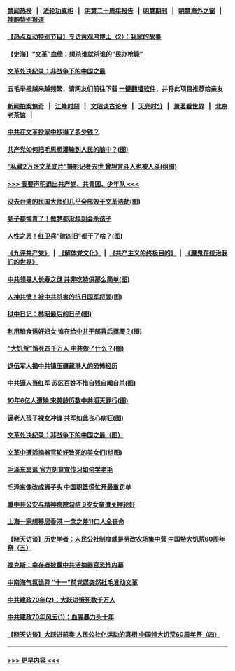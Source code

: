 #### [禁闻热榜](热点新闻.md?t=0)  &nbsp;&nbsp;|&nbsp;&nbsp; [法轮功真相](https://github.com/gfw-breaker/truth/blob/master/README.md?t=0) &nbsp;&nbsp;|&nbsp;&nbsp; [明慧二十周年报告](https://github.com/gfw-breaker/mh-reports/blob/master/README.md?t=0) &nbsp;&nbsp;|&nbsp;&nbsp;[明慧期刊](https://github.com/gfw-breaker/mh-qikan) &nbsp;&nbsp;|&nbsp;&nbsp; [明慧海外之窗](https://github.com/gfw-breaker/mh-news/blob/master/README.md?t=0) &nbsp;&nbsp;|&nbsp;&nbsp; [神韵特别报道](https://github.com/gfw-breaker/mh-news/blob/master/shenyun.md?t=0)
#### [【热点互动特别节目】专访黄观鸿博士（2）：我家的故事](../pages/prog1695/a102930939.md?t=10180802) 
#### [【史海】“文革”血债：想杀谁就杀谁的“民办枪毙”](../pages/prog1695/a102884298.md?t=10180802) 
#### [文革处决纪录：非战争下的中国之最](../pages/prog1695/a102882581.md?t=10180802) 
#### 五毛举报越来越频繁，请网友们前往下载 [一键翻墙软件](https://github.com/gfw-breaker/ssr-accounts)，并将此项目推荐给亲友
#### [新闻拍案惊奇](https://github.com/gfw-breaker/banned-news1/blob/master/pages/link4.md) &nbsp;&nbsp;|&nbsp;&nbsp; [江峰时刻](https://github.com/gfw-breaker/banned-news1/blob/master/pages/link4.md) &nbsp;&nbsp;|&nbsp;&nbsp; [文昭谈古论今](https://github.com/gfw-breaker/banned-news1/blob/master/pages/link4.md) &nbsp;&nbsp;|&nbsp;&nbsp; [天亮时分](https://github.com/gfw-breaker/banned-news1/blob/master/pages/link4.md) &nbsp;&nbsp;|&nbsp;&nbsp; [萧茗看世界](https://github.com/gfw-breaker/banned-news1/blob/master/pages/link4.md) &nbsp;&nbsp;|&nbsp;&nbsp; [北京老茶馆](https://github.com/gfw-breaker/banned-news1/blob/master/pages/link4.md) &nbsp;&nbsp;|&nbsp;&nbsp; 
#### [中共在文革抄家中抄得了多少钱？](../pages/prog1695/a102880758.md?t=10180802) 
#### [共产党如何把毛思想灌输到人民的脑中？(图)](../pages/prog1695/a102880751.md?t=10180802) 
#### [“私藏2万张文革底片”摄影记者去世 曾坦言斗人也被人斗(组图)](../pages/prog1695/a102878442.md?t=10180802) 
#### [>>> 我要声明退出共产党、共青团、少年队 <<<](https://github.com/begood0513/goodnews/blob/master/quit/letter.md) 
#### [没去台湾的民国大师们几乎全部毁于文革浩劫(图)](../pages/prog1695/a102878438.md?t=10180802) 
#### [肠子都悔青了！做梦都没想到会杀孩子](../pages/prog1695/a102874720.md?t=10180802) 
#### [人性之恶！红卫兵“破四旧”都干了啥？(图)](../pages/prog1695/a102843791.md?t=10180802) 
#### [《九评共产党》](https://github.com/begood0513/9ping.md/blob/master/README.md) &nbsp;|&nbsp; [《解体党文化》](../../../../jtdwh.md/blob/master/README.md)  &nbsp;|&nbsp; [《共产主义的终极目的》](../../../../gczydzjmd.md/blob/master/README.md) &nbsp;|&nbsp; [《魔鬼在统治我们的世界》](../../../../mgztzwmdsj.md/blob/master/README.md) 
#### [中共领导人长寿之谜 并非吃特供那么简单(图)](../pages/prog1695/a102841604.md?t=10180802) 
#### [人神共愤！被中共杀害的抗日国军将领(图)](../pages/prog1695/a102836872.md?t=10180802) 
#### [狱中日记：林昭最后的日子(图)](../pages/prog1695/a102834576.md?t=10180802) 
#### [利用粮食诱奸妇女 谁在给中共干部背后撑腰？(图)](../pages/prog1695/a102823556.md?t=10180802) 
#### [“大饥荒”饿死四千万人 中共做了什么？(图)](../pages/prog1695/a102821946.md?t=10180802) 
#### [退伍军人揭中共镇压疆藏港人的恐怖经历](../pages/prog1695/a102820365.md?t=10180802) 
#### [中共逼人当红军 苏区百姓不惜自残自阉自杀(图)](../pages/prog1695/a102819305.md?t=10180802) 
#### [10年6亿人遭殃 宋美龄历数中共滔天罪行(图)](../pages/prog1695/a102818505.md?t=10180802) 
#### [逼老人孩子裸女冲锋 共军如此丧心病狂(图)](../pages/prog1695/a102817729.md?t=10180802) 
#### [文革处决纪录：非战争下的中国之最（图）](../pages/prog1695/a102808782.md?t=10180802) 
#### [文革中遭活摘器官轮奸致死的美女们(组图)](../pages/prog1695/a102802154.md?t=10180802) 
#### [毛泽东冥诞 官方刻意宣传习如何学老毛](../pages/prog1695/a102738506.md?t=10180802) 
#### [毛泽东像改成狮子头 中国职篮慌忙开最重罚单](../pages/prog1695/a102728461.md?t=10180802) 
#### [曝中共公安与精神病院勾结 9岁女童遭关押轮奸](../pages/prog1695/a102727938.md?t=10180802) 
#### [上海一家想移居香港 一念之差11口人全丧命](../pages/prog1695/a102711521.md?t=10180802) 
#### [【晓天访谈】历史学者：人民公社制度就是劳改农场集中营 中国特大饥荒60周年祭（五）](../pages/prog1695/a102707588.md?t=10180802) 
#### [福克斯：幸存者披露中共活摘器官恐怖内幕](../pages/prog1695/a102694985.md?t=10180802) 
#### [中南海气氛诡异 “十一”前党媒突然批毛发动文革](../pages/prog1695/a102675026.md?t=10180802) 
#### [中共建政70年(2)：大跃进饿死数千万人](../pages/prog1695/a102673742.md?t=10180802) 
#### [中共建政70年风云(1)：血腥暴力头十年](../pages/prog1695/a102673566.md?t=10180802) 
#### [【晓天访谈】大跃进前奏 人民公社化运动的真相 中国特大饥荒60周年祭（四）](../pages/prog1695/a102669466.md?t=10180802) 

----
#### [ >>> 更早内容 <<< ](../indexes/prog1695-earlier.md)
